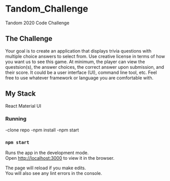 # Tandom_Challenge
Tandom 2020 Code Challenge


## The Challenge
Your goal is to create an application that displays trivia questions with multiple choice answers to select from.
Use creative license in terms of how you want us to see this game. At minimum, the player can view the questsion(s), the answer choices, the correct answer upon submission, and their score. It could be a user interface (UI), command line tool, etc. Feel free to use whatever framework or language you are comfortable with.

## My Stack
React
Material UI


### Running
-clone repo
-npm install
-npm start

### `npm start`

Runs the app in the development mode.\
Open [http://localhost:3000](http://localhost:3000) to view it in the browser.

The page will reload if you make edits.\
You will also see any lint errors in the console.
